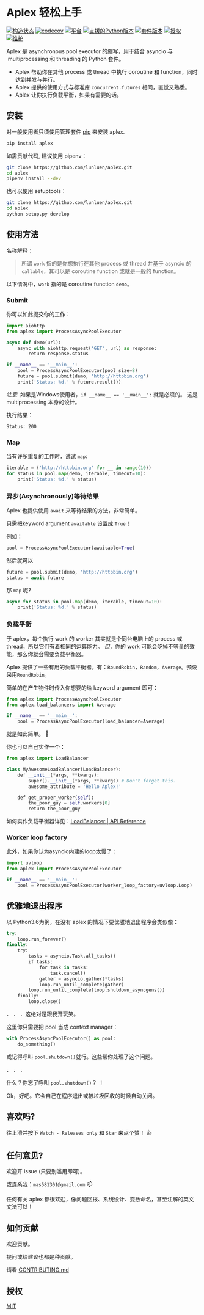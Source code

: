 # Aplex 轻松上手

[![构造状态](https://travis-ci.org/lunluen/aplex.svg?branch=master)](https://travis-ci.org/lunluen/aplex)
[![codecov](https://codecov.io/gh/lunluen/aplex/branch/master/graph/badge.svg)](https://codecov.io/gh/lunluen/aplex)
[![平台](https://img.shields.io/badge/Platform-Windows%20%7C%20Linux-orange.svg)](https://github.com/lunluen/aplex)
[![支援的Python版本](https://img.shields.io/pypi/pyversions/aplex.svg?style=flat)](https://pypi.org/project/aplex/)
[![套件版本](https://img.shields.io/pypi/v/aplex.svg?style=flat)](https://pypi.org/project/aplex/)
[![授权](https://img.shields.io/github/license/lunluen/aplex.svg?style=flat)](https://github.com/lunluen/aplex/blob/master/LICENSE)
[![维护](https://img.shields.io/maintenance/yes/2019.svg?style=flat)](https://github.com/lunluen/aplex)

Aplex 是 asynchronous pool executor 的缩写，用于结合 asyncio 与
 multiprocessing 和 threading 的 Python 套件。

- Aplex 帮助你在其他 process 或 thread 中执行 coroutine 和 function，同时达到并发与并行。
- Aplex 提供的使用方式与标准库 `concurrent.futures` 相同，直觉又熟悉。
- Aplex 让你执行负载平衡，如果有需要的话。

## 安装

对一般使用者只须使用管理套件 [pip](https://pypi.org/project/aplex/) 来安装 aplex.

```bash
pip install aplex
```

如需贡献代码, 建议使用 pipenv：

```bash
git clone https://github.com/lunluen/aplex.git
cd aplex
pipenv install --dev
```

也可以使用 setuptools：

```bash
git clone https://github.com/lunluen/aplex.git
cd aplex
python setup.py develop
```

## 使用方法

名称解释：
> 所谓 `work` 指的是你想执行在其他 process 或 thread 并基于 asyncio 的
> `callable`，其可以是 coroutine function 或就是一般的 function。

以下情况中，`work` 指的是 coroutine function `demo`。

### Submit

你可以如此提交你的工作：

```python
import aiohttp
from aplex import ProcessAsyncPoolExecutor

async def demo(url):
    async with aiohttp.request('GET', url) as response:
        return response.status

if __name__ == '__main__':
    pool = ProcessAsyncPoolExecutor(pool_size=8)
    future = pool.submit(demo, 'http://httpbin.org')
    print('Status: %d.' % future.result())
```

*注意*: 如果是Windows使用者，`if __name__ == '__main__':` 就是必须的。
这是 multiprocessing 本身的设计。

执行结果：

```bash
Status: 200
```

### Map

当有许多重复的工作时，试试 `map`:

```python
iterable = ('http://httpbin.org' for __ in range(10))
for status in pool.map(demo, iterable, timeout=10):
    print('Status: %d.' % status)
```

### 异步(Asynchronously)等待结果

Aplex 也提供使用 `await` 来等待结果的方法，非常简单。

只需把keyword argument `awaitable` 设置成 `True`！

例如：

```python
pool = ProcessAsyncPoolExecutor(awaitable=True)
```

然后就可以

```python
future = pool.submit(demo, 'http://httpbin.org')
status = await future
```

那 `map` 呢?

```python
async for status in pool.map(demo, iterable, timeout=10):
    print('Status: %d.' % status)
```

### 负载平衡

于 aplex，每个执行 work 的 worker 其实就是个同台电脑上的 process 或 thread，所以它们有着相同的运算能力。 *但*，你的 work 可能会吃掉不等量的效能，那么你就会需要负载平衡器。

Aplex 提供了一些有用的负载平衡器。有：`RoundRobin`，`Random`，`Average`。预设采用`RoundRobin`。

简单的在产生物件时传入你想要的给 keyword argument 即可：

```python
from aplex import ProcessAsyncPoolExecutor
from aplex.load_balancers import Average

if __name__ == '__main__':
    pool = ProcessAsyncPoolExecutor(load_balancer=Average)
```

就是如此简单。 :100:

你也可以自己实作一个：

```python
from aplex import LoadBalancer

class MyAwesomeLoadBalancer(LoadBalancer):
    def __init__(*args, **kwargs):
        super().__init__(*args, **kwargs) # Don't forget this.
        awesome_attribute = 'Hello Aplex!'

    def get_proper_worker(self):
        the_poor_guy = self.workers[0]
        return the_poor_guy
```

如何实作负载平衡器详见：[LoadBalancer | API Reference](https://aplex.readthedocs.io/en/latest/api.html#module-aplex.load_balancers)

### Worker loop factory

此外，如果你认为asyncio内建的loop太慢了：

```python
import uvloop
from aplex import ProcessAsyncPoolExecutor

if __name__ == '__main__':
    pool = ProcessAsyncPoolExecutor(worker_loop_factory=uvloop.Loop)
```

## 优雅地退出程序

以 Python3.6为例，在没有 aplex 的情况下要优雅地退出程序会类似像：

```python
try:
    loop.run_forever()
finally:
    try:
        tasks = asyncio.Task.all_tasks()
        if tasks:
            for task in tasks:
                task.cancel()
            gather = asyncio.gather(*tasks)
            loop.run_until_complete(gather)
        loop.run_until_complete(loop.shutdown_asyncgens())
    finally:
        loop.close()
```

． ． ．这绝对是跟我开玩笑。

这里你只需要把 pool 当成 context manager：

```python
with ProcessAsyncPoolExecutor() as pool:
    do_something()
```

或记得呼叫 `pool.shutdown()`就行。这些帮你处理了这个问题。

． ． ．

什么？你忘了呼叫 `pool.shutdown()`？ ！

Ok，好吧。它会自己在程序退出或被垃圾回收的时候自动关闭。

## 喜欢吗?

往上滑并按下 `Watch - Releases only` 和 `Star` 来点个赞！ :+1:

## 任何意见?

欢迎开 issue (只要别滥用即可)。

或连系我：`mas581301@gmail.com` :mailbox:

任何有关 aplex 都很欢迎，像问题回报、系统设计、变数命名，甚至注解的英文文法可以！

## 如何贡献

欢迎贡献。

提问或给建议也都是种贡献。

请看 [CONTRIBUTING.md](https://github.com/lunluen/aplex/blob/master/CONTRIBUTING.md)

## 授权

[MIT](https://github.com/lunluen/aplex/blob/master/LICENSE)
